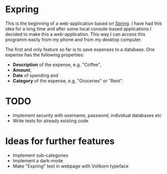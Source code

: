# Expring
This is the beginning of a web-application based on [Spring](https://spring.io/). I have had this idea for a long
 time and after some local console-based applications I decided to make this a web-application. This way I can access
  this programm easily from my phone and from my desktop computer.

The first and only feature so far is to save expenses to a database. One expense has the following properties:

* **Description** of the expense, e.g. "Coffee",
* **Amount**,
* **Date** of spending and
* **Category** of the expense, e.g. "Groceries" or "Rent".

# TODO
* Implement security with username, password, individual databases etc
* Write tests for already existing code

# Ideas for further features
* Implement sub-categories
* Implement a dark-mode
* Make "Expring" text in webpage with Vollkorn typeface